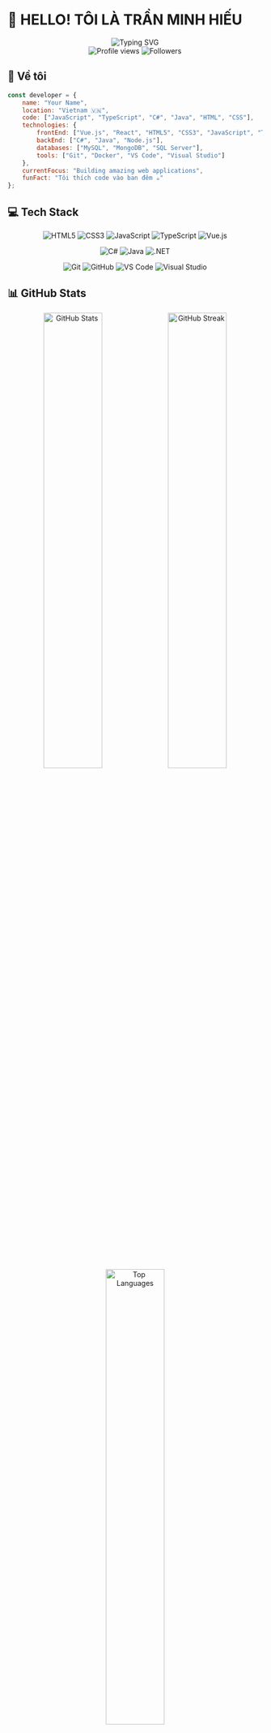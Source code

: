 # 👋 HELLO! TÔI LÀ TRẦN MINH HIẾU

<div align="center">
  <img src="https://readme-typing-svg.herokuapp.com?font=Fira+Code&pause=1000&color=00F7FF&center=true&vCenter=true&width=435&lines=Full+Stack+Developer;Always+learning+new+things;Welcome+to+my+GitHub!" alt="Typing SVG" />
</div>

<div align="center">
  <img src="https://komarev.com/ghpvc/?username=your-username&label=Profile%20views&color=0e75b6&style=flat" alt="Profile views" />
  <img src="https://img.shields.io/github/followers/your-username?label=Followers&style=social" alt="Followers" />
</div>

## 🚀 Về tôi

```javascript
const developer = {
    name: "Your Name",
    location: "Vietnam 🇻🇳",
    code: ["JavaScript", "TypeScript", "C#", "Java", "HTML", "CSS"],
    technologies: {
        frontEnd: ["Vue.js", "React", "HTML5", "CSS3", "JavaScript", "TypeScript"],
        backEnd: ["C#", "Java", "Node.js"],
        databases: ["MySQL", "MongoDB", "SQL Server"],
        tools: ["Git", "Docker", "VS Code", "Visual Studio"]
    },
    currentFocus: "Building amazing web applications",
    funFact: "Tôi thích code vào ban đêm ☕"
};
```

## 💻 Tech Stack

<p align="center">
  <img src="https://img.shields.io/badge/html5-%23E34F26.svg?style=for-the-badge&logo=html5&logoColor=white" alt="HTML5"/>
  <img src="https://img.shields.io/badge/css3-%231572B6.svg?style=for-the-badge&logo=css3&logoColor=white" alt="CSS3"/>
  <img src="https://img.shields.io/badge/javascript-%23323330.svg?style=for-the-badge&logo=javascript&logoColor=%23F7DF1E" alt="JavaScript"/>
  <img src="https://img.shields.io/badge/typescript-%23007ACC.svg?style=for-the-badge&logo=typescript&logoColor=white" alt="TypeScript"/>
  <img src="https://img.shields.io/badge/vuejs-%2335495e.svg?style=for-the-badge&logo=vuedotjs&logoColor=%234FC08D" alt="Vue.js"/>
</p>

<p align="center">
  <img src="https://img.shields.io/badge/c%23-%23239120.svg?style=for-the-badge&logo=csharp&logoColor=white" alt="C#"/>
  <img src="https://img.shields.io/badge/java-%23ED8B00.svg?style=for-the-badge&logo=openjdk&logoColor=white" alt="Java"/>
  <img src="https://img.shields.io/badge/.NET-5C2D91?style=for-the-badge&logo=.net&logoColor=white" alt=".NET"/>
</p>

<p align="center">
  <img src="https://img.shields.io/badge/git-%23F05033.svg?style=for-the-badge&logo=git&logoColor=white" alt="Git"/>
  <img src="https://img.shields.io/badge/github-%23121011.svg?style=for-the-badge&logo=github&logoColor=white" alt="GitHub"/>
  <img src="https://img.shields.io/badge/Visual%20Studio%20Code-0078d7.svg?style=for-the-badge&logo=visual-studio-code&logoColor=white" alt="VS Code"/>
  <img src="https://img.shields.io/badge/Visual%20Studio-5C2D91.svg?style=for-the-badge&logo=visual-studio&logoColor=white" alt="Visual Studio"/>
</p>

## 📊 GitHub Stats

<p align="center">
  <img width="48%" src="https://github-readme-stats.vercel.app/api?username=hieutran-12&show_icons=true&theme=tokyonight&hide_border=true&locale=en" alt="GitHub Stats"/>
  <img width="48%" src="https://github-readme-streak-stats.herokuapp.com/?user=hieutran-12&theme=tokyonight&hide_border=true" alt="GitHub Streak"/>
</p>

<p align="center">
  <img width="48%" src="https://github-readme-stats.vercel.app/api/top-langs/?username=hieutran-12&theme=tokyonight&hide_border=true&layout=compact&langs_count=8" alt="Top Languages"/>
</p>

## 🏆 GitHub Trophies

<p align="center">
  <img src="https://github-profile-trophy.vercel.app/?username=hieutran-12&theme=tokyonight&no-frame=true&no-bg=false&margin-w=4&row=2&column=4" alt="GitHub Trophies"/>
</p>

## 💡 Dự án nổi bật

<p align="center">
  <a href="https://github.com/hieutran-12/project-1">
    <img src="https://github-readme-stats.vercel.app/api/pin/?username=hieutran-12&repo=project-1&theme=tokyonight&hide_border=true" />
  </a>
  <a href="https://github.com/hieutran-12/project-2">
    <img src="https://github-readme-stats.vercel.app/api/pin/?username=hieutran-12&repo=project-2&theme=tokyonight&hide_border=true" />
  </a>
</p>

## 🐍 GitHub Activity

<p align="center">
  <img alt="snake eating my contributions" src="https://raw.githubusercontent.com/hieutran-12/hieutran-12/output/github-contribution-grid-snake.svg" />
</p>

## 📈 Activity Graph

<p align="center">
  <img src="https://github-readme-activity-graph.vercel.app/graph?username=hieutran-12&theme=tokyo-night&hide_border=true&area=true" width="100%"/>
</p>

## 🤝 Kết nối với tôi

<div align="center">
  
[![LinkedIn](https://img.shields.io/badge/LinkedIn-%230077B5.svg?logo=linkedin&logoColor=white)](https://linkedin.com/in/your-linkedin) 
[![Facebook](https://img.shields.io/badge/Facebook-%231877F2.svg?logo=Facebook&logoColor=white)](https://facebook.com/your-facebook) 
[![Instagram](https://img.shields.io/badge/Instagram-%23E4405F.svg?logo=Instagram&logoColor=white)](https://instagram.com/your-instagram) 
[![Email](https://img.shields.io/badge/Gmail-D14836?logo=gmail&logoColor=white)](mailto:your-email@gmail.com)

</div>

---

<div align="center">
  <img src="https://quotes-github-readme.vercel.app/api?type=horizontal&theme=tokyonight" />
</div>

<div align="center">
  
### 💫 "Code is poetry written in logic" 
  
</div>

---

<div align="center">
  <i>⭐ Đừng quên star những repo bạn thích nhé! ⭐</i>
</div>
